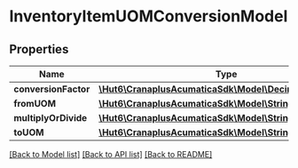 # InventoryItemUOMConversionModel

## Properties
Name | Type | Description | Notes
------------ | ------------- | ------------- | -------------
**conversionFactor** | [**\Hut6\CranaplusAcumaticaSdk\Model\DecimalValueModel**](DecimalValueModel.md) |  | [optional] 
**fromUOM** | [**\Hut6\CranaplusAcumaticaSdk\Model\StringValueModel**](StringValueModel.md) |  | [optional] 
**multiplyOrDivide** | [**\Hut6\CranaplusAcumaticaSdk\Model\StringValueModel**](StringValueModel.md) |  | [optional] 
**toUOM** | [**\Hut6\CranaplusAcumaticaSdk\Model\StringValueModel**](StringValueModel.md) |  | [optional] 

[[Back to Model list]](../README.md#documentation-for-models) [[Back to API list]](../README.md#documentation-for-api-endpoints) [[Back to README]](../README.md)



